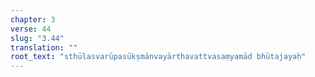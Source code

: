 ```yaml
---
chapter: 3
verse: 44
slug: "3.44"
translation: ""
root_text: "sthūlasvarūpasūkṣmānvayārthavattvasaṃyamād bhūtajayaḥ"
---
```


